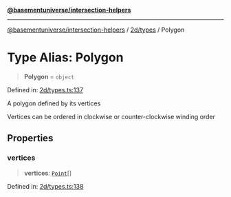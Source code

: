 [**@basementuniverse/intersection-helpers**](../../../README.md)

***

[@basementuniverse/intersection-helpers](../../../README.md) / [2d/types](../README.md) / Polygon

# Type Alias: Polygon

> **Polygon** = `object`

Defined in: [2d/types.ts:137](https://github.com/basementuniverse/intersection-helpers/blob/98a1762f467a7b92d986d7a09e3582c961f718d2/src/2d/types.ts#L137)

A polygon defined by its vertices

Vertices can be ordered in clockwise or counter-clockwise winding order

## Properties

### vertices

> **vertices**: [`Point`](Point.md)[]

Defined in: [2d/types.ts:138](https://github.com/basementuniverse/intersection-helpers/blob/98a1762f467a7b92d986d7a09e3582c961f718d2/src/2d/types.ts#L138)
